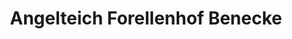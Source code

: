 ---
title: "Angelteich Forellenhof Benecke"
url: /jelmstorf/angelteich-forellenhof-benecke/
shop: Angeln
---